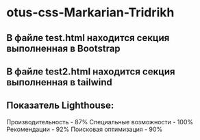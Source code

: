 # otus-css-Markarian-Tridrikh

## В файле test.html находится секция выполненная в Bootstrap
## В файле test2.html находится секция выполненная в tailwind

## Показатель Lighthouse: 
 Производительность - 87%
 Специальные возможности - 100%
 Рекомендации - 92%
 Поисковая оптимизация - 90%
